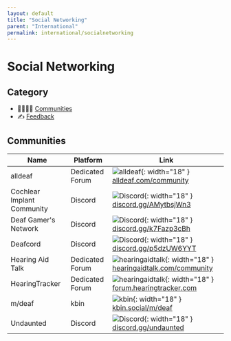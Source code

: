 ```yaml
---
layout: default
title: "Social Networking"
parent: "International"
permalink: international/socialnetworking
---
```

# Social Networking
## Category
- 👨‍👩‍👧‍👦 [Communities](#communities)
- ✍️ [Feedback](#feedback)

## Communities

| Name | Platform | Link |
|------|----------|------|
| alldeaf | Dedicated Forum | ![alldeaf](https://www.alldeaf.com/favicon.ico){: width="18" } [alldeaf.com/community](https://www.alldeaf.com/community) |
| Cochlear Implant Community | Discord | ![Discord](../assets/images/icons/discord.svg){: width="18" } [discord.gg/AMytbsjWn3](https://discord.com/invite/AMytbsjWn3) |
| Deaf Gamer's Network | Discord | ![Discord](../assets/images/icons/discord.svg){: width="18" } [discord.gg/k7Fazp3cBh](https://discord.gg/k7Fazp3cBh) |
| Deafcord | Discord | ![Discord](../assets/images/icons/discord.svg){: width="18" } [discord.gg/p5dzUW6YYT](https://discord.gg/p5dzUW6YYT) |
| Hearing Aid Talk | Dedicated Forum | ![hearingaidtalk](https://www.hearingaidtalk.com/favicon.ico){: width="18" } [hearingaidtalk.com/community](https://www.hearingaidtalk.com/community/) |
| HearingTracker | Dedicated Forum | ![hearingaidtalk](https://forum.hearingtracker.com/uploads/default/optimized/2X/a/a3fa2fa2253f7b326aaf1c823db9e853089e3b16_2_32x32.png){: width="18" } [forum.hearingtracker.com](https://forum.hearingtracker.com/) |
| m/deaf | kbin | ![kbin](../assets/images/icons/kbin.svg){: width="18" } [kbin.social/m/deaf](https://kbin.social/m/deaf) |
| Undaunted | Discord | ![Discord](../assets/images/icons/discord.svg){: width="18" } [discord.gg/undaunted](https://discord.gg/undaunted) 
